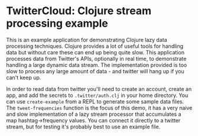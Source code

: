 # TwitterCloud: Clojure stream processing example

This is an example application for demonstrating Clojure lazy data processing
techniques. Clojure provides a lot of useful tools for handling data but
without care these can end up being quite slow. This application processes data
from Twitter's APIs, optionally in real time, to demonstrate handling a large
dynamic data stream. The implementation provided is too slow to process any
large amount of data - and twitter will hang up if you can't keep up.

In order to read data from twitter you'll need to create an account, create an
app, and add the secrets to `.twitter/auth.clj` in your home directory. You can
use `create-example` from a REPL to generate some sample data files. The
`tweet-frequencies` function is the focus of this demo, it has a very naive and
slow implementation of a lazy stream processor that accumulates a map
hashtag->frequency values. You can connect it directly to a twitter stream, but
for testing it's probably best to use an example file.
